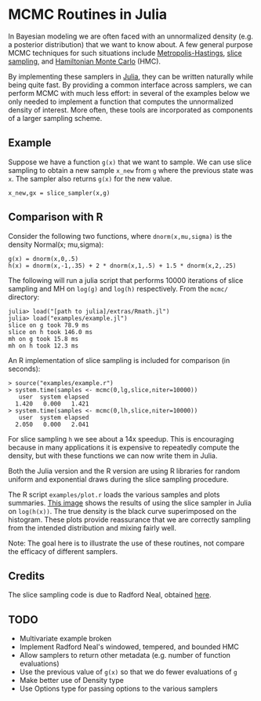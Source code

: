 # MCMC Routines in Julia

In Bayesian modeling we are often faced with an unnormalized density (e.g. a posterior distribution) that we want to know about.  A few general purpose MCMC techniques for such situations include [Metropolis-Hastings](https://en.wikipedia.org/wiki/Metropolis%E2%80%93Hastings_algorithm), [slice sampling](https://en.wikipedia.org/wiki/Slice_sampling), and [Hamiltonian Monte Carlo](http://www.cs.toronto.edu/~radford/ftp/ham-mcmc.pdf) (HMC).  

By implementing these samplers in [Julia](http://julialang.org), they can be written naturally while being quite fast.  By providing a common interface across samplers, we can perform MCMC with much less effort: in several of the examples below we only needed to implement a function that computes the unnormalized density of interest.  More often, these tools are  incorporated as components of a larger sampling scheme.

## Example

Suppose we have a function `g(x)` that we want to sample.  We can use slice sampling to obtain a new sample `x_new` from `g` where the previous state was `x`.  The sampler also returns `g(x)` for the new value.

    x_new,gx = slice_sampler(x,g)

## Comparison with R

Consider the following two functions, where `dnorm(x,mu,sigma)` is the density Normal(x; mu,sigma):

    g(x) = dnorm(x,0,.5)
    h(x) = dnorm(x,-1,.35) + 2 * dnorm(x,1,.5) + 1.5 * dnorm(x,2,.25)

The following will run a julia script that performs 10000 iterations of slice sampling and MH on `log(g)` and `log(h)` respectively.  From the `mcmc/` directory:

    julia> load("[path to julia]/extras/Rmath.jl")
    julia> load("examples/example.jl")
    slice on g took 78.9 ms
    slice on h took 146.0 ms
    mh on g took 15.8 ms
    mh on h took 12.3 ms

An R implementation of slice sampling is included for comparison (in seconds):

    > source("examples/example.r")
    > system.time(samples <- mcmc(0,lg,slice,niter=10000))
       user  system elapsed 
      1.420   0.000   1.421 
    > system.time(samples <- mcmc(0,lh,slice,niter=10000))
       user  system elapsed 
      2.050   0.000   2.041 

For slice sampling `h` we see about a 14x speedup.  This is encouraging because in many applications it is expensive to repeatedly compute the density, but with these functions we can now write them in Julia.

Both the Julia version and the R version are using R libraries for random uniform and exponential draws during the slice sampling procedure.

The R script `examples/plot.r` loads the various samples and plots summaries.  [This image](https://github.com/doobwa/mcmc.jl/tree/master/examples/results/slice.h.dat.png) shows the results of using the slice sampler in Julia on `log(h(x))`.  The true density is the black curve superimposed on the histogram.  These plots provide reassurance that we are correctly sampling from the intended distribution and mixing fairly well.

Note: The goal here is to illustrate the use of these routines, not compare the efficacy of different samplers.  

## Credits
The slice sampling code is due to Radford Neal, obtained [here](http://www.cs.toronto.edu/~radford/software-online.html).

## TODO
* Multivariate example broken
* Implement Radford Neal's windowed, tempered, and bounded HMC
* Allow samplers to return other metadata (e.g. number of function evaluations)
* Use the previous value of `g(x)` so that we do fewer evaluations of `g`
* Make better use of Density type
* Use Options type for passing options to the various samplers
